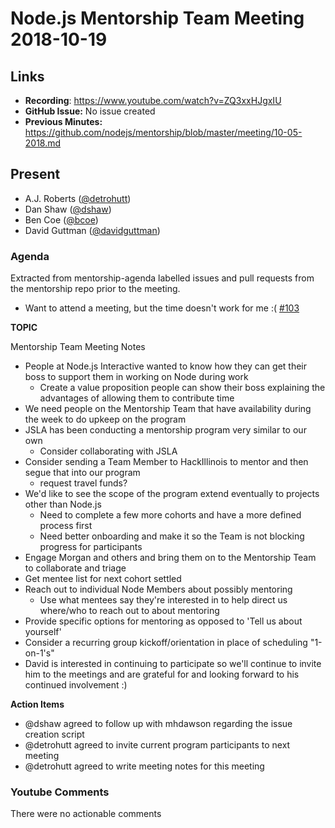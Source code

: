 # Node.js Mentorship Team Meeting 2018-10-19

## Links

* **Recording**: https://www.youtube.com/watch?v=ZQ3xxHJgxIU
* **GitHub Issue:** No issue created
* **Previous Minutes:** https://github.com/nodejs/mentorship/blob/master/meeting/10-05-2018.md

## Present

- A.J. Roberts ([@detrohutt](https://github.com/detrohutt))
- Dan Shaw ([@dshaw](https://github.com/dshaw))
- Ben Coe ([@bcoe](https://github.com/bcoe))
- David Guttman ([@davidguttman](https://github.com/davidguttman))

### Agenda

Extracted from mentorship-agenda labelled issues and pull requests from the mentorship repo prior to the meeting.

- Want to attend a meeting, but the time doesn't work for me :( [#103](https://github.com/nodejs/mentorship/issues/103)

**TOPIC**

Mentorship Team Meeting Notes

- People at Node.js Interactive wanted to know how they can get their boss to support them in working on Node during work
    - Create a value proposition people can show their boss explaining the advantages of allowing them to contribute time
- We need people on the Mentorship Team that have availability during the week to do upkeep on the program
- JSLA has been conducting a mentorship program very similar to our own
    - Consider collaborating with JSLA
- Consider sending a Team Member to HackIllinois to mentor and then segue that into our program
    - request travel funds?
- We'd like to see the scope of the program extend eventually to projects other than Node.js
    - Need to complete a few more cohorts and have a more defined process first
    - Need better onboarding and make it so the Team is not blocking progress for participants
- Engage Morgan and others and bring them on to the Mentorship Team to collaborate and triage
- Get mentee list for next cohort settled
- Reach out to individual Node Members about possibly mentoring
    - Use what mentees say they're interested in to help direct us where/who to reach out to about mentoring
- Provide specific options for mentoring as opposed to 'Tell us about yourself'
- Consider a recurring group kickoff/orientation in place of scheduling "1-on-1's"
- David is interested in continuing to participate so we'll continue to invite him to the meetings and are grateful for and looking forward to his continued involvement :)
  

**Action Items**

- @dshaw agreed to follow up with mhdawson regarding the issue creation script
- @detrohutt agreed to invite current program participants to next meeting
- @detrohutt agreed to write meeting notes for this meeting

### Youtube Comments

There were no actionable comments
